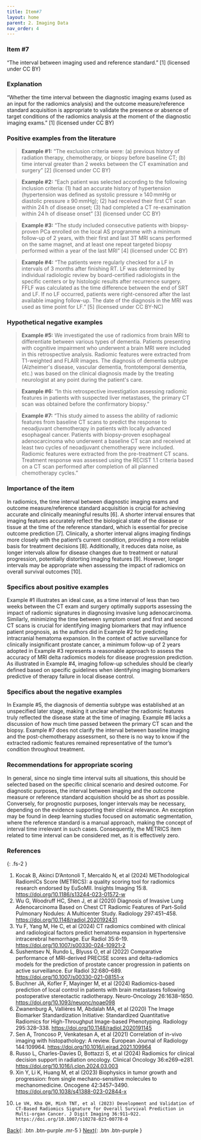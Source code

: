 ```yaml
---
title: Item#7
layout: home
parent: 2. Imaging Data
nav_order: 4
---
```


### Item #7
“The interval between imaging used and reference standard.” [1]  (licensed under CC BY)

### Explanation
“Whether the time interval between the diagnostic imaging exams (used as an input for the radiomics analysis) and the outcome measure/reference standard acquisition is appropriate to validate the presence or absence of target conditions of the radiomics analysis at the moment of the diagnostic imaging exams.” [1]  (licensed under CC BY)

### Positive examples from the literature 
> **Example #1:** “The exclusion criteria were: (a) previous history of radiation therapy, chemotherapy, or biopsy before baseline CT; (b) time interval greater than 2 weeks between the CT examination and surgery” [2] (licensed under CC BY)

> **Example #2:** “Each patient was selected according to the following inclusion criteria: (1) had an accurate history of hypertension (hypertension was defined as systolic pressure ≥ 140 mmHg or diastolic pressure ≥ 90 mmHg); (2) had received their first CT scan within 24 h of disease onset; (3) had completed a CT re-examination within 24 h of disease onset” [3] (licensed under CC BY)

> **Example #3:** “The study included consecutive patients with biopsy-proven PCa enrolled on the local AS programme with a minimum follow-up of 2 years, with their first and last 3T MRI scans performed on the same magnet, and at least one repeat targeted biopsy performed within a year of the last MRI” [4] (licensed under CC BY)

> **Example #4:** “The patients were regularly checked for a LF in intervals of 3 months after finishing RT. LF was determined by individual radiologic review by board-certified radiologists in the specific centers or by histologic results after recurrence surgery. FFLF was calculated as the time difference between the end of SRT and LF. If no LF occurred, patients were right-censored after the last available imaging follow-up. The date of the diagnosis in the MRI was used as time point for LF.” [5] (licensed under CC BY-NC)

### Hypothetical negative examples
> **Example #5:** We investigated the use of radiomics from brain MRI to differentiate between various types of dementia. Patients presenting with cognitive impairment who underwent a brain MRI were included in this retrospective analysis. Radiomic features were extracted from T1-weighted and FLAIR images. The diagnosis of dementia subtype (Alzheimer's disease, vascular dementia, frontotemporal dementia, etc.) was based on the clinical diagnosis made by the treating neurologist at any point during the patient's care.

> **Example #6:** “In this retrospective investigation assessing radiomic features in patients with suspected liver metastases, the primary CT scan was obtained before the confirmatory biopsy.”

> **Example #7:** “This study aimed to assess the ability of radiomic features from baseline CT scans to predict the response to neoadjuvant chemotherapy in patients with locally advanced esophageal cancer. Patients with biopsy-proven esophageal adenocarcinoma who underwent a baseline CT scan and received at least two cycles of neoadjuvant chemotherapy were included. Radiomic features were extracted from the pre-treatment CT scans. Treatment response was assessed using the RECIST 1.1 criteria based on a CT scan performed after completion of all planned chemotherapy cycles.”

### Importance of the item
In radiomics, the time interval between diagnostic imaging exams and outcome measure/reference standard acquisition is crucial for achieving accurate and clinically meaningful results [6]. A shorter interval ensures that imaging features accurately reflect the biological state of the disease or tissue at the time of the reference standard, which is essential for precise outcome prediction [7]. Clinically, a shorter interval aligns imaging findings more closely with the patient’s current condition, providing a more reliable basis for treatment decisions [8]. Additionally, it reduces data noise, as longer intervals allow for disease changes due to treatment or natural progression, potentially distorting imaging features [9]. However, longer intervals may be appropriate when assessing the impact of radiomics on overall survival outcomes [10].

### Specifics about positive examples
Example #1 illustrates an ideal case, as a time interval of less than two weeks between the CT exam and surgery optimally supports assessing the impact of radiomic signatures in diagnosing invasive lung adenocarcinoma. Similarly, minimizing the time between symptom onset and first and second CT scans is crucial for identifying imaging biomarkers that may influence patient prognosis, as the authors did in Example #2 for predicting intracranial hematoma expansion. In the context of active surveillance for clinically insignificant prostate cancer, a minimum follow-up of 2 years adopted in Example #3 represents a reasonable approach to assess the accuracy of MRI delta radiomics models for disease progression prediction. As illustrated in Example #4, imaging follow-up schedules should be clearly defined based on specific guidelines when identifying imaging biomarkers predictive of therapy failure in local disease control. 

### Specifics about the negative examples
In Example #5, the diagnosis of dementia subtype was established at an unspecified later stage, making it unclear whether the radiomic features truly reflected the disease state at the time of imaging. Example #6 lacks a discussion of how much time passed between the primary CT scan and the biopsy. Example #7 does not clarify the interval between baseline imaging and the post-chemotherapy assessment, so there is no way to know if the extracted radiomic features remained representative of the tumor’s condition throughout treatment.	

### Recommendations for appropriate scoring
In general, since no single time interval suits all situations, this should be selected based on the specific clinical scenario and desired outcome. For diagnostic purposes, the interval between imaging and the outcome measure or reference standard acquisition should be as short as possible. Conversely, for prognostic purposes, longer intervals may be necessary, depending on the evidence supporting their clinical relevance. 
An exception may be found in deep learning studies focused on automatic segmentation, where the reference standard is a manual approach, making the concept of interval time irrelevant in such cases. Consequently, the METRICS item related to time interval can be considered met, as it is effectively zero.

### References

{: .fs-2 }


1. 	Kocak B, Akinci D’Antonoli T, Mercaldo N, et al (2024) METhodological RadiomICs Score (METRICS): a quality scoring tool for radiomics research endorsed by EuSoMII. Insights Imaging 15:8. https://doi.org/10.1186/s13244-023-01572-w
2. 	Wu G, Woodruff HC, Shen J, et al (2020) Diagnosis of Invasive Lung Adenocarcinoma Based on Chest CT Radiomic Features of Part-Solid Pulmonary Nodules: A Multicenter Study. Radiology 297:451–458. https://doi.org/10.1148/radiol.2020192431
3. 	Yu F, Yang M, He C, et al (2024) CT radiomics combined with clinical and radiological factors predict hematoma expansion in hypertensive intracerebral hemorrhage. Eur Radiol 35:6–19. https://doi.org/10.1007/s00330-024-10921-2
4. 	Sushentsev N, Rundo L, Blyuss O, et al (2022) Comparative performance of MRI-derived PRECISE scores and delta-radiomics models for the prediction of prostate cancer progression in patients on active surveillance. Eur Radiol 32:680–689. https://doi.org/10.1007/s00330-021-08151-x
5. 	Buchner JA, Kofler F, Mayinger M, et al (2024) Radiomics-based prediction of local control in patients with brain metastases following postoperative stereotactic radiotherapy. Neuro-Oncology 26:1638–1650. https://doi.org/10.1093/neuonc/noae098
6. 	Zwanenburg A, Vallières M, Abdalah MA, et al (2020) The Image Biomarker Standardization Initiative: Standardized Quantitative Radiomics for High-Throughput Image-based Phenotyping. Radiology 295:328–338. https://doi.org/10.1148/radiol.2020191145
7. 	Sen A, Troncoso P, Venkatesan A, et al (2021) Correlation of in-vivo imaging with histopathology: A review. European Journal of Radiology 144:109964. https://doi.org/10.1016/j.ejrad.2021.109964
8. 	Russo L, Charles-Davies D, Bottazzi S, et al (2024) Radiomics for clinical decision support in radiation oncology. Clinical Oncology 36:e269–e281. https://doi.org/10.1016/j.clon.2024.03.003
9. 	Xin Y, Li K, Huang M, et al (2023) Biophysics in tumor growth and progression: from single mechano-sensitive molecules to mechanomedicine. Oncogene 42:3457–3490. https://doi.org/10.1038/s41388-023-02844-x
10. 	Le VH, Kha QH, Minh TNT, et al (2023) Development and Validation of CT-Based Radiomics Signature for Overall Survival Prediction in Multi-organ Cancer. J Digit Imaging 36:911–922. https://doi.org/10.1007/s10278-023-00778-0

[Back](https://radiomic.github.io/METRICS-E3/){: .btn .btn-purple  .mr-5  }
[Next](https://radiomic.github.io/METRICS-E3/docs/Study%20Design%20(Item%201-3)/Item%202.html){: .btn .btn-purple   }